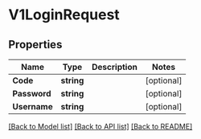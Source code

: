 # V1LoginRequest

## Properties

Name | Type | Description | Notes
------------ | ------------- | ------------- | -------------
**Code** | **string** |  | [optional] 
**Password** | **string** |  | [optional] 
**Username** | **string** |  | [optional] 

[[Back to Model list]](../README.md#documentation-for-models) [[Back to API list]](../README.md#documentation-for-api-endpoints) [[Back to README]](../README.md)


